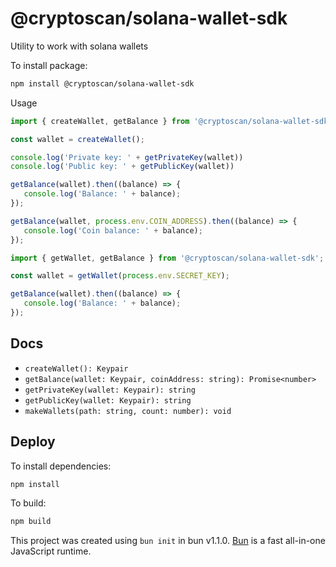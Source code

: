# @cryptoscan/solana-wallet-sdk

Utility to work with solana wallets

To install package:

```bash
npm install @cryptoscan/solana-wallet-sdk
```

Usage

```javascript
import { createWallet, getBalance } from '@cryptoscan/solana-wallet-sdk';

const wallet = createWallet();

console.log('Private key: ' + getPrivateKey(wallet))
console.log('Public key: ' + getPublicKey(wallet))

getBalance(wallet).then((balance) => {
   console.log('Balance: ' + balance);
});

getBalance(wallet, process.env.COIN_ADDRESS).then((balance) => {
   console.log('Coin balance: ' + balance);
});
```

```javascript
import { getWallet, getBalance } from '@cryptoscan/solana-wallet-sdk';

const wallet = getWallet(process.env.SECRET_KEY);

getBalance(wallet).then((balance) => {
   console.log('Balance: ' + balance);
});
```

## Docs

- `createWallet(): Keypair`
- `getBalance(wallet: Keypair, coinAddress: string): Promise<number>`
- `getPrivateKey(wallet: Keypair): string`
- `getPublicKey(wallet: Keypair): string`
- `makeWallets(path: string, count: number): void`

## Deploy

To install dependencies:

```bash
npm install
```

To build:

```bash
npm build
```

This project was created using `bun init` in bun v1.1.0. [Bun](https://bun.sh) is a fast all-in-one JavaScript runtime.
